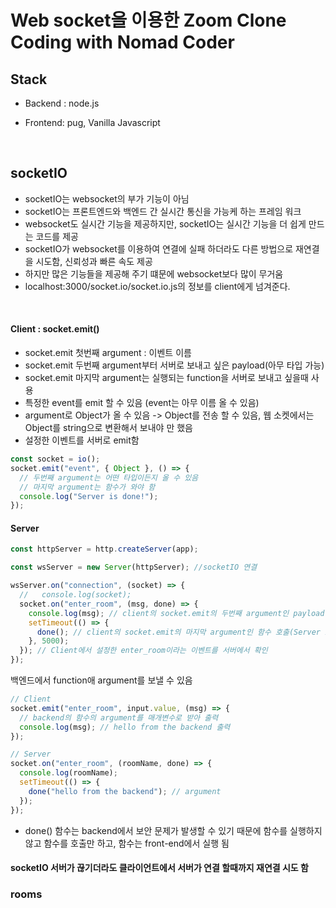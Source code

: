 # Web socket을 이용한 Zoom Clone Coding with Nomad Coder

## Stack

- Backend : node.js

- Frontend: pug, Vanilla Javascript

<br />

## socketIO

- socketIO는 websocket의 부가 기능이 아님
- socketIO는 프론트엔드와 백엔드 간 실시간 통신을 가능케 하는 프레임 워크
- websocket도 실시간 기능을 제공하지만, socketIO는 실시간 기능을 더 쉽게 만드는 코드를 제공
- socketIO가 websocket를 이용하여 연결에 실패 하더라도 다른 방법으로 재연결을 시도함, 신뢰성과 빠른 속도 제공
- 하지만 많은 기능들을 제공해 주기 떄문에 websocket보다 많이 무거움
- localhost:3000/socket.io/socket.io.js의 정보를 client에게 넘겨준다.

<br />

#### Client : socket.emit()

- socket.emit 첫번째 argument : 이벤트 이름
- socket.emit 두번째 argument부터 서버로 보내고 싶은 payload(아무 타입 가능)
- socket.emit 마지막 argument는 실행되는 function을 서버로 보내고 싶을때 사용
- 특정한 event를 emit 할 수 있음 (event는 아무 이름 올 수 있음)
- argument로 Object가 올 수 있음 -> Object를 전송 할 수 있음, 웹 소켓에서는 Object를 string으로 변환해서 보내야 만 했음
- 설정한 이벤트를 서버로 emit함

```js
const socket = io();
socket.emit("event", { Object }, () => {
  // 두번째 argument는 어떤 타입이든지 올 수 있음
  // 마지막 argument는 함수가 와야 함
  console.log("Server is done!");
});
```

#### Server

```js
const httpServer = http.createServer(app);

const wsServer = new Server(httpServer); //socketIO 연결

wsServer.on("connection", (socket) => {
  //   console.log(socket);
  socket.on("enter_room", (msg, done) => {
    console.log(msg); // client의 socket.emit의 두번째 argument인 payload 실행
    setTimeout(() => {
      done(); // client의 socket.emit의 마지막 argument인 함수 호출(Server is done! 출력)
    }, 5000);
  }); // Client에서 설정한 enter_room이라는 이벤트를 서버에서 확인
});
```

백엔드에서 function애 argument를 보낼 수 있음

```js
// Client
socket.emit("enter_room", input.value, (msg) => {
  // backend의 함수의 argument를 매개변수로 받아 출력
  console.log(msg); // hello from the backend 출력
});

// Server
socket.on("enter_room", (roomName, done) => {
  console.log(roomName);
  setTimeout(() => {
    done("hello from the backend"); // argument
  });
});
```

- done() 함수는 backend에서 보안 문제가 발생할 수 있기 때문에 함수를 실행하지 않고 함수를 호출만 하고, 함수는 front-end에서 실행 됨

#### socketIO 서버가 끊기더라도 클라이언트에서 서버가 연결 할때까지 재연결 시도 함

### rooms
